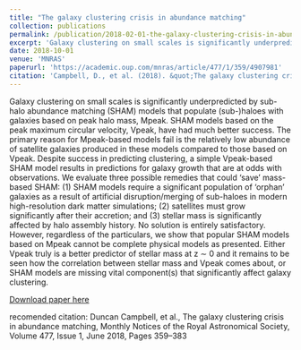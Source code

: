 ```yaml
---
title: "The galaxy clustering crisis in abundance matching"
collection: publications
permalink: /publication/2018-02-01-the-galaxy-clustering-crisis-in-abundance-matching
excerpt: 'Galaxy clustering on small scales is significantly underpredicted by sub-halo abundance matching (SHAM) models.'
date: 2018-10-01
venue: 'MNRAS'
paperurl: 'https://academic.oup.com/mnras/article/477/1/359/4907981'
citation: 'Campbell, D., et al. (2018). &quot;The galaxy clustering crisis in abundance matching.&quot; <i>MNRAS</i>. 477(1).'
---
```


Galaxy clustering on small scales is significantly underpredicted by sub-halo abundance matching (SHAM) models that populate (sub-)haloes with galaxies based on peak halo mass, Mpeak. SHAM models based on the peak maximum circular velocity, Vpeak, have had much better success. The primary reason for Mpeak-based models fail is the relatively low abundance of satellite galaxies produced in these models compared to those based on Vpeak. Despite success in predicting clustering, a simple Vpeak-based SHAM model results in predictions for galaxy growth that are at odds with observations. We evaluate three possible remedies that could ‘save’ mass-based SHAM: (1) SHAM models require a significant population of ‘orphan’ galaxies as a result of artificial disruption/merging of sub-haloes in modern high-resolution dark matter simulations; (2) satellites must grow significantly after their accretion; and (3) stellar mass is significantly affected by halo assembly history. No solution is entirely satisfactory. However, regardless of the particulars, we show that popular SHAM models based on Mpeak cannot be complete physical models as presented. Either Vpeak truly is a better predictor of stellar mass at z ∼ 0 and it remains to be seen how the correlation between stellar mass and Vpeak comes about, or SHAM models are missing vital component(s) that significantly affect galaxy clustering.

[Download paper here](https://academic.oup.com/mnras/article/477/1/359/4907981)

recomended citation: Duncan Campbell, et al., The galaxy clustering crisis in abundance matching, Monthly Notices of the Royal Astronomical Society, Volume 477, Issue 1, June 2018, Pages 359–383